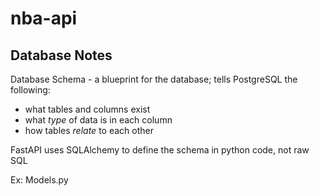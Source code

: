# nba-api

## Database Notes

Database Schema - a blueprint for the database; tells PostgreSQL the following:

* what tables and columns exist
* what *type* of data is in each column
* how tables *relate* to each other

FastAPI uses SQLAlchemy to define the schema in python code, not raw SQL

Ex: Models.py


